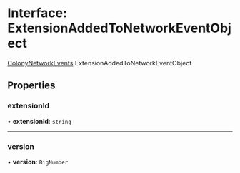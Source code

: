 # Interface: ExtensionAddedToNetworkEventObject

[ColonyNetworkEvents](../modules/ColonyNetworkEvents.md).ExtensionAddedToNetworkEventObject

## Properties

### extensionId

• **extensionId**: `string`

___

### version

• **version**: `BigNumber`
